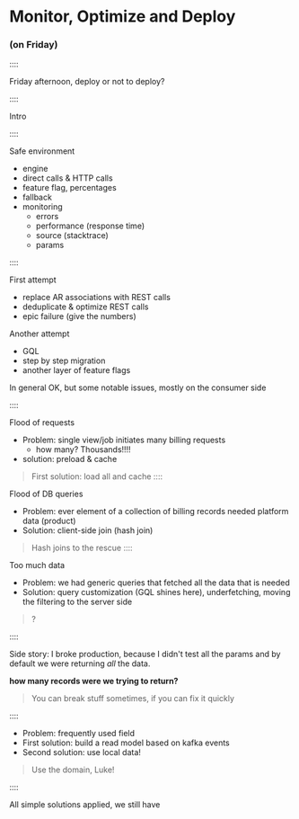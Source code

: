 # Monitor, Optimize and Deploy

### (on Friday)

::::

Friday afternoon, deploy or not to deploy?

::::

Intro

::::

Safe environment
* engine
* direct calls & HTTP calls
* feature flag, percentages
* fallback
* monitoring
  * errors
  * performance (response time)
  * source (stacktrace)
  * params

::::

First attempt
* replace AR associations with REST calls
* deduplicate & optimize REST calls
* epic failure (give the numbers)


Another attempt
* GQL
* step by step migration
* another layer of feature flags

In general OK, but some notable issues, mostly on the consumer side

::::

Flood of requests

* Problem: single view/job initiates many billing requests
  * how many? Thousands!!!!
* solution: preload & cache
> First solution: load all and cache
::::

Flood of DB queries
* Problem: ever element of a collection of billing records needed platform data (product)
* Solution: client-side join (hash join)

> Hash joins to the rescue
::::

Too much data

* Problem: we had generic queries that fetched all the data that is needed
* Solution: query customization (GQL shines here), underfetching, moving the filtering to the server side
> ?

::::

Side story: I broke production, because I didn't test all the params and by default we were returning _all_ the data.

  **how many records were we trying to return?**
> You can break stuff sometimes, if you can fix it quickly

::::

* Problem: frequently used field
* First solution: build a read model based on kafka events
* Second solution: use local data!
> Use the domain, Luke!

::::

All simple solutions applied, we still have
